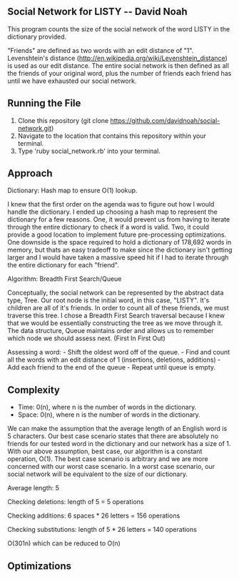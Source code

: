 ## Social Network for LISTY -- David Noah

This program counts the size of the social network of the word LISTY in the dictionary provided.

"Friends" are defined as two words with an edit distance of "1". Levenshtein's distance (http://en.wikipedia.org/wiki/Levenshtein_distance) is used as our edit distance. The entire social network is then defined as all the friends of your original word, plus the number of friends each friend has until we have exhausted our social network.

Running the File
-------
1. Clone this repository (git clone https://github.com/davidnoah/social-network.git)
2. Navigate to the location that contains this repository within your terminal.
3. Type 'ruby social_network.rb' into your terminal.

Approach
-------
Dictionary: Hash map to ensure O(1) lookup.

I knew that the first order on the agenda was to figure out how I would handle the dictionary. I ended up choosing a hash map to represent the dictionary for a few reasons. One, it would prevent us from having to iterate through the entire dictionary to check if a word is valid. Two, it could provide a good location to implement future pre-processing optimizations. One downside is the space required to hold a dictionary of 178,692 words in memory, but thats an easy tradeoff to make since the dictionary isn't getting larger and I would have taken a massive speed hit if I had to iterate through the entire dictionary for each "friend".

Algorithm: Breadth First Search/Queue

Conceptually, the social network can be represented by the abstract data type, Tree. Our root node is the initial word, in this case, "LISTY". It's children are all of it's friends. In order to count all of these friends, we must traverse this tree. I chose a Breadth First Search traversal because I knew that we would be essentially constructing the tree as we move through it. The data structure, Queue maintains order and allows us to remember which node we should assess next. (First In First Out)

  Assessing a word:
    - Shift the oldest word off of the queue.
    - Find and count all the words with an edit distance of 1 (insertions, deletions, additions)
    - Add each friend to the end of the queue
    - Repeat until queue is empty.

Complexity
-------
  - Time: 0(n), where n is the number of words in the dictionary.
  - Space: 0(n), where n is the number of words in the dictionary.

  We can make the assumption that the average length of an English word is 5 characters. Our best case scenario states that there are absolutely no friends for our tested word in the dictionary and our network has a size of 1. With our above assumption, best case, our algorithm is a constant operation, O(1). The best case scenario is arbitrary and we are more concerned with our worst case scenario. In a worst case scenario, our social network will be equivalent to the size of our dictionary.

  Average length: 5

  Checking deletions: length of 5 = 5 operations

  Checking additions: 6 spaces * 26 letters = 156 operations
  
  Checking substitutions: length of 5 * 26 letters = 140 operations

  O(301n) which can be reduced to O(n)

Optimizations
-------
